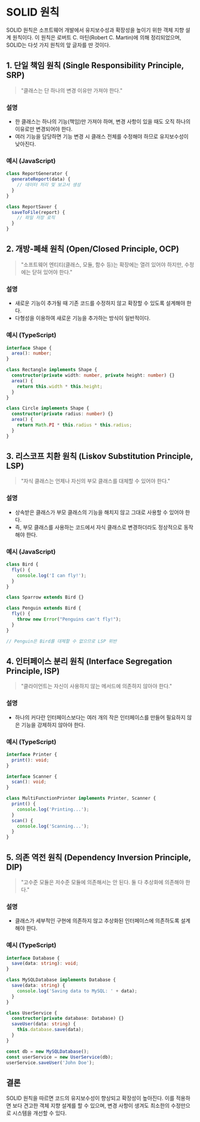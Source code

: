 # SOLID 원칙

SOLID 원칙은 소프트웨어 개발에서 유지보수성과 확장성을 높이기 위한 객체 지향 설계 원칙이다. 이 원칙은 로버트 C. 마틴(Robert C. Martin)에 의해 정리되었으며, SOLID는 다섯 가지 원칙의 앞 글자를 딴 것이다.

## 1. 단일 책임 원칙 (Single Responsibility Principle, SRP)

> "클래스는 단 하나의 변경 이유만 가져야 한다."

### 설명

- 한 클래스는 하나의 기능(책임)만 가져야 하며, 변경 사항이 있을 때도 오직 하나의 이유로만 변경되어야 한다.
- 여러 기능을 담당하면 기능 변경 시 클래스 전체를 수정해야 하므로 유지보수성이 낮아진다.

### 예시 (JavaScript)

```javascript
class ReportGenerator {
  generateReport(data) {
    // 데이터 처리 및 보고서 생성
  }
}

class ReportSaver {
  saveToFile(report) {
    // 파일 저장 로직
  }
}
```

## 2. 개방-폐쇄 원칙 (Open/Closed Principle, OCP)

> "소프트웨어 엔티티(클래스, 모듈, 함수 등)는 확장에는 열려 있어야 하지만, 수정에는 닫혀 있어야 한다."

### 설명

- 새로운 기능이 추가될 때 기존 코드를 수정하지 않고 확장할 수 있도록 설계해야 한다.
- 다형성을 이용하여 새로운 기능을 추가하는 방식이 일반적이다.

### 예시 (TypeScript)

```typescript
interface Shape {
  area(): number;
}

class Rectangle implements Shape {
  constructor(private width: number, private height: number) {}
  area() {
    return this.width * this.height;
  }
}

class Circle implements Shape {
  constructor(private radius: number) {}
  area() {
    return Math.PI * this.radius * this.radius;
  }
}
```

## 3. 리스코프 치환 원칙 (Liskov Substitution Principle, LSP)

> "자식 클래스는 언제나 자신의 부모 클래스를 대체할 수 있어야 한다."

### 설명

- 상속받은 클래스가 부모 클래스의 기능을 해치지 않고 그대로 사용할 수 있어야 한다.
- 즉, 부모 클래스를 사용하는 코드에서 자식 클래스로 변경하더라도 정상적으로 동작해야 한다.

### 예시 (JavaScript)

```javascript
class Bird {
  fly() {
    console.log('I can fly!');
  }
}

class Sparrow extends Bird {}

class Penguin extends Bird {
  fly() {
    throw new Error("Penguins can't fly!");
  }
}

// Penguin은 Bird를 대체할 수 없으므로 LSP 위반
```

## 4. 인터페이스 분리 원칙 (Interface Segregation Principle, ISP)

> "클라이언트는 자신이 사용하지 않는 메서드에 의존하지 않아야 한다."

### 설명

- 하나의 커다란 인터페이스보다는 여러 개의 작은 인터페이스를 만들어 필요하지 않은 기능을 강제하지 않아야 한다.

### 예시 (TypeScript)

```typescript
interface Printer {
  print(): void;
}

interface Scanner {
  scan(): void;
}

class MultiFunctionPrinter implements Printer, Scanner {
  print() {
    console.log('Printing...');
  }
  scan() {
    console.log('Scanning...');
  }
}
```

## 5. 의존 역전 원칙 (Dependency Inversion Principle, DIP)

> "고수준 모듈은 저수준 모듈에 의존해서는 안 된다. 둘 다 추상화에 의존해야 한다."

### 설명

- 클래스가 세부적인 구현에 의존하지 않고 추상화된 인터페이스에 의존하도록 설계해야 한다.

### 예시 (TypeScript)

```typescript
interface Database {
  save(data: string): void;
}

class MySQLDatabase implements Database {
  save(data: string) {
    console.log('Saving data to MySQL: ' + data);
  }
}

class UserService {
  constructor(private database: Database) {}
  saveUser(data: string) {
    this.database.save(data);
  }
}

const db = new MySQLDatabase();
const userService = new UserService(db);
userService.saveUser('John Doe');
```

## 결론

SOLID 원칙을 따르면 코드의 유지보수성이 향상되고 확장성이 높아진다. 이를 적용하면 보다 견고한 객체 지향 설계를 할 수 있으며, 변경 사항이 생겨도 최소한의 수정만으로 시스템을 개선할 수 있다.
